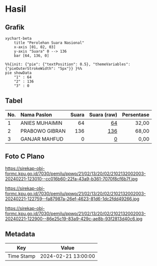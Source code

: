 # Hasil

## Grafik

```mermaid
xychart-beta
    title "Perolehan Suara Nasional"
    x-axis [01, 02, 03]
    y-axis "Suara" 0 --> 136
    bar [64, 136, 0]
```

```mermaid
%%{init: {"pie": {"textPosition": 0.5}, "themeVariables": {"pieOuterStrokeWidth": "5px"}} }%%
pie showData
    "1" : 64
    "2" : 136
    "3" : 0
```

## Tabel

| No. | Nama Paslon    | Suara | Suara (raw) | Persentase |
|:--- |:-------------- | -----:| -----------:| ----------:|
| 1   | ANIES MUHAIMIN | 64    | [64][p-1]   | 32,00      |
| 2   | PRABOWO GIBRAN | 136   | [136][p-2]  | 68,00      |
| 3   | GANJAR MAHFUD  | 0     | [0][p-3]    | 0,00       |


[p-1]: https://github.com/gigit-pemilu/pemilu-2024/blob/main/pilpres/hitung-suara/sub/21-kepulauan-riau/sub/02-karimun/sub/13-selat-gelam/sub/2002-tulang/sub/003-tps/sub/paslon-1.txt
[p-2]: https://github.com/gigit-pemilu/pemilu-2024/blob/main/pilpres/hitung-suara/sub/21-kepulauan-riau/sub/02-karimun/sub/13-selat-gelam/sub/2002-tulang/sub/003-tps/sub/paslon-2.txt
[p-3]: https://github.com/gigit-pemilu/pemilu-2024/blob/main/pilpres/hitung-suara/sub/21-kepulauan-riau/sub/02-karimun/sub/13-selat-gelam/sub/2002-tulang/sub/003-tps/sub/paslon-3.txt

## Foto C Plano

https://sirekap-obj-formc.kpu.go.id/7030/pemilu/ppwp/21/02/13/20/02/2102132002003-20240221-123010--cc016b60-22fa-43a9-b361-7070f8cf6b7f.jpg

https://sirekap-obj-formc.kpu.go.id/7030/pemilu/ppwp/21/02/13/20/02/2102132002003-20240221-122759--fa87987a-26ef-4623-81d6-1dc2fdd49266.jpg

https://sirekap-obj-formc.kpu.go.id/7030/pemilu/ppwp/21/02/13/20/02/2102132002003-20240221-122900--86e25c19-83a9-429c-ae8b-93f2813d40c6.jpg


## Metadata

| Key        | Value               |
| ---------- | ------------------- |
| Time Stamp | 2024-02-21 13:00:00 |



